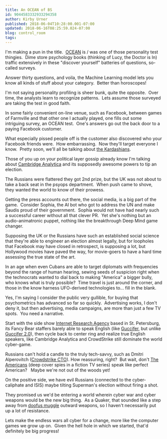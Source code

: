 ```yaml
---
title: An OCEAN of BS
id: 9044583332933294358
author: Kirby Urner
published: 2018-06-04T10:28:00.001-07:00
updated: 2018-06-16T08:25:59.024-07:00
blog: control_room
tags: 
---
```


[](https://www.flickr.com/photos/kirbyurner/3890131554/in/photolist-rETEMR-oCevSK-bviRwD-9BjcKG-9s3TSF-6XAiwP-6VKWzG)

I'm making a pun in the title.  [OCEAN](https://en.wikipedia.org/wiki/Big_Five_personality_traits) is / was one of those personality test thingies.  Dime store psychology books (thinking of Lucy, the Doctor is In) traffic extensively in these "discover yourself" batteries of questions, so-called surveys.

Answer thirty questions, and voila, the Machine Learning model lets you know all kinds of stuff about your category.  Better than horoscopes!

I'm not saying personality profiling is sheer bunk, quite the opposite.  Over time, the analysts learn to recognize patterns.  Lets assume those surveyed are taking the test in good faith.

In some fairly convenient on-line venue, such as Facebook, between games of Farmville and that other one I actually played, one fills out some intriguing survey, an OCEAN test.  One's answers go out the back door to a paying Facebook customer.

What especially pissed people off is the customer also discovered who your Facebook friends were.  How embarrassing.  Now they'll target everyone I know.  Pretty soon, we'll all be talking about [the Kardashians](https://en.wikipedia.org/wiki/Keeping_Up_with_the_Kardashians).

Those of you up on your political layer gossip already know I'm talking about [Cambridge Analytica](http://mybizmo.blogspot.com/2017/02/keeping-tabs.html) and its supposedly awesome powers to tip an election.

The Russians were flattered they got 2nd prize, but the UK was not about to take a back seat in the psyops department.  When push came to shove, they wanted the world to know of their prowess.

Getting the press accounts out there, the social media, is a big part of the game.  Consider Sophia, the AI bot who got to address the UN and make Saudis proud of their government.  Sophia would not have had nearly such a successful career without all that clever PR.  Yet she's nothing but an audio-animatronic puppet, nothing like the breakthrough Deep Mind game changer.

Supposing the UK or the Russians have such an established social science that they're able to engineer an election almost legally, but for loopholes that Facebook may have closed in retrospect, is supposing a lot, but Hollywood movies have paved the way, for movie-goers to have a hard time assessing the true state of the art.

In an age when even Cubans are able to target diplomats with frequencies beyond the range of human hearing, sewing seeds of suspicion right when the technocrats wanted to dial back to making "America" a bigger bully, who knows what is truly possible?  Time travel is just around the corner, and those in the know harness UFO-derived technologies to... fill in the blank.

Yes, I'm saying I consider the public very gullible, for buying that psychometrics has advanced so far so quickly.  Advertising works, I don't deny it, but then advertising, media campaigns, are more than just a few TV spots.  You need a narrative.

Start with the side show [Internet Research Agency](https://en.wikipedia.org/wiki/Internet_Research_Agency) based in St. Petersburg, its Fancy Bear staffers barely able to speak English (like [Guccifer,](https://en.wikipedia.org/wiki/Guccifer) but unlike [Guccifer 2.0](https://en.wikipedia.org/wiki/Guccifer_2.0)), then cycle back to center ring and realize true English speakers, like Cambridge Analytica and CrowdStrike still dominate the world cyber-game.

Russians can't hold a candle to the truly tech-savvy, such as Dmitri Alperovitch ([Crowdstrike CTO](https://www.voanews.com/a/cyber-firm-rewrites-part-disputed-russian-hacking-report/3781411.html)).  How reassuring, right?  But wait, don't [The Americans](http://mybizmo.blogspot.com/2018/04/the-americans-movie-review.html) (deep cover spies in a fiction TV series) speak like perfect American?   Maybe we're not out of the woods yet!

On the positive side, we have evil Russians (connected to the cyber-caliphate and ISIS) maybe tilting Superman's election without firing a shot.

They promised us we'd be entering a world wherein cyber war and cyber weapons would be the new big thing.  As a Quaker, that sounded like a step away from [doofus muggle](http://worldgame.blogspot.com/2016/06/pandering-to-muggles-editorial.html) outward weapons, so I haven't necessarily put up a lot of resistance.

Lets make the endless wars all cyber for a change, more like the computer games we grow up on.  Given the hell hole in which we started, that'd definitely be big progress!

[](https://blogger.googleusercontent.com/img/b/R29vZ2xl/AVvXsEh_mgUyN9ue_frLkeTPBDFYo04rMdV8wa0buLbYjB_cXj2SVwjM-k36DZXkBHKnPc9NGArKAmX6mlVgd2-peRYlfbV4WN_XL7e8JheRgmqQtjBe9IU7V9zM6m3prKnllX3X-_hL/s1600/fancybear.jpeg)